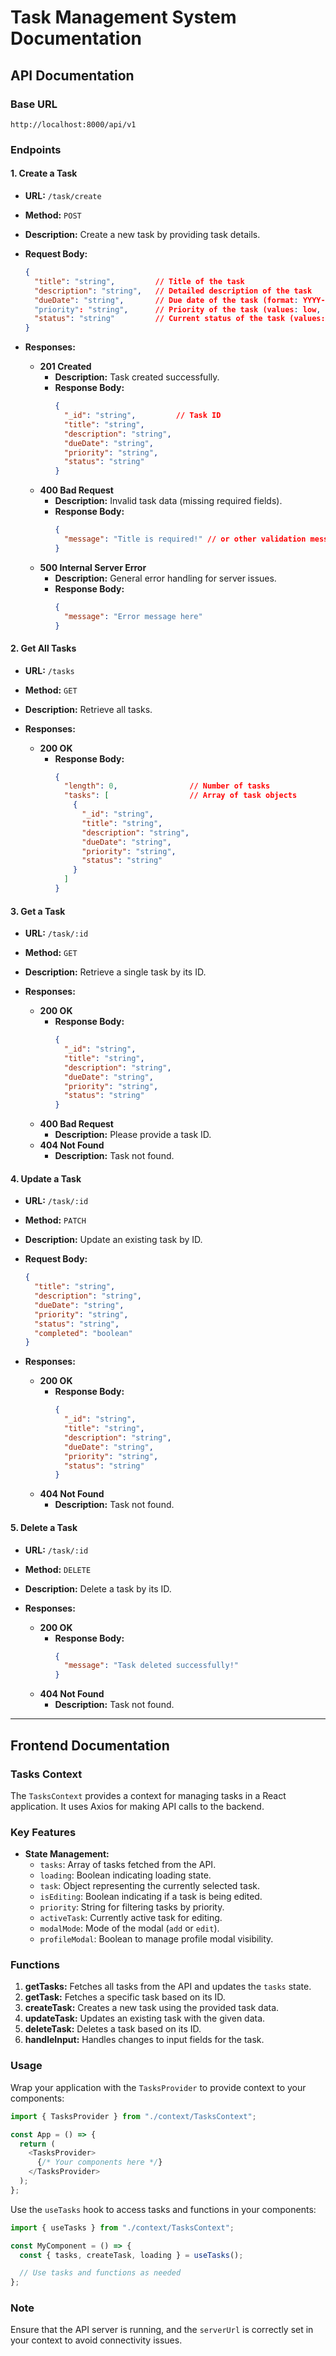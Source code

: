 # Task Management System Documentation

## API Documentation

### Base URL
```
http://localhost:8000/api/v1
```

### Endpoints

#### 1. Create a Task

- **URL:** `/task/create`
- **Method:** `POST`
- **Description:** Create a new task by providing task details.

- **Request Body:**
  ```json
  {
    "title": "string",         // Title of the task
    "description": "string",   // Detailed description of the task
    "dueDate": "string",       // Due date of the task (format: YYYY-MM-DD)
    "priority": "string",      // Priority of the task (values: low, medium, high)
    "status": "string"         // Current status of the task (values: pending, in-progress, completed)
  }
  ```

- **Responses:**
  - **201 Created**
    - **Description:** Task created successfully.
    - **Response Body:**
      ```json
      {
        "_id": "string",         // Task ID
        "title": "string",
        "description": "string",
        "dueDate": "string",
        "priority": "string",
        "status": "string"
      }
      ```
  - **400 Bad Request**
    - **Description:** Invalid task data (missing required fields).
    - **Response Body:**
      ```json
      {
        "message": "Title is required!" // or other validation messages
      }
      ```
  - **500 Internal Server Error**
    - **Description:** General error handling for server issues.
    - **Response Body:**
      ```json
      {
        "message": "Error message here"
      }
      ```

#### 2. Get All Tasks

- **URL:** `/tasks`
- **Method:** `GET`
- **Description:** Retrieve all tasks.

- **Responses:**
  - **200 OK**
    - **Response Body:**
      ```json
      {
        "length": 0,                // Number of tasks
        "tasks": [                  // Array of task objects
          {
            "_id": "string",
            "title": "string",
            "description": "string",
            "dueDate": "string",
            "priority": "string",
            "status": "string"
          }
        ]
      }
      ```

#### 3. Get a Task

- **URL:** `/task/:id`
- **Method:** `GET`
- **Description:** Retrieve a single task by its ID.

- **Responses:**
  - **200 OK**
    - **Response Body:**
      ```json
      {
        "_id": "string",
        "title": "string",
        "description": "string",
        "dueDate": "string",
        "priority": "string",
        "status": "string"
      }
      ```
  - **400 Bad Request**
    - **Description:** Please provide a task ID.
  - **404 Not Found**
    - **Description:** Task not found.

#### 4. Update a Task

- **URL:** `/task/:id`
- **Method:** `PATCH`
- **Description:** Update an existing task by ID.

- **Request Body:**
  ```json
  {
    "title": "string",
    "description": "string",
    "dueDate": "string",
    "priority": "string",
    "status": "string",
    "completed": "boolean"
  }
  ```

- **Responses:**
  - **200 OK**
    - **Response Body:**
      ```json
      {
        "_id": "string",
        "title": "string",
        "description": "string",
        "dueDate": "string",
        "priority": "string",
        "status": "string"
      }
      ```
  - **404 Not Found**
    - **Description:** Task not found.

#### 5. Delete a Task

- **URL:** `/task/:id`
- **Method:** `DELETE`
- **Description:** Delete a task by its ID.

- **Responses:**
  - **200 OK**
    - **Response Body:**
      ```json
      {
        "message": "Task deleted successfully!"
      }
      ```
  - **404 Not Found**
    - **Description:** Task not found.

---

## Frontend Documentation

### Tasks Context

The `TasksContext` provides a context for managing tasks in a React application. It uses Axios for making API calls to the backend.

### Key Features

- **State Management:** 
  - `tasks`: Array of tasks fetched from the API.
  - `loading`: Boolean indicating loading state.
  - `task`: Object representing the currently selected task.
  - `isEditing`: Boolean indicating if a task is being edited.
  - `priority`: String for filtering tasks by priority.
  - `activeTask`: Currently active task for editing.
  - `modalMode`: Mode of the modal (`add` or `edit`).
  - `profileModal`: Boolean to manage profile modal visibility.

### Functions

1. **getTasks:** Fetches all tasks from the API and updates the `tasks` state.
2. **getTask:** Fetches a specific task based on its ID.
3. **createTask:** Creates a new task using the provided task data.
4. **updateTask:** Updates an existing task with the given data.
5. **deleteTask:** Deletes a task based on its ID.
6. **handleInput:** Handles changes to input fields for the task.

### Usage

Wrap your application with the `TasksProvider` to provide context to your components:

```javascript
import { TasksProvider } from "./context/TasksContext";

const App = () => {
  return (
    <TasksProvider>
      {/* Your components here */}
    </TasksProvider>
  );
};
```

Use the `useTasks` hook to access tasks and functions in your components:

```javascript
import { useTasks } from "./context/TasksContext";

const MyComponent = () => {
  const { tasks, createTask, loading } = useTasks();

  // Use tasks and functions as needed
};
```

### Note
Ensure that the API server is running, and the `serverUrl` is correctly set in your context to avoid connectivity issues.
